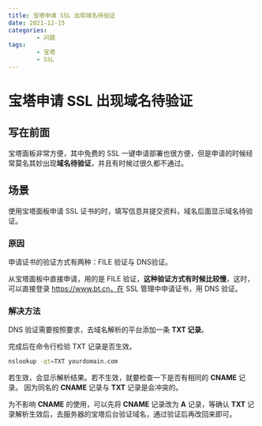 ```yaml
---
title: 宝塔申请 SSL 出现域名待验证
date: 2021-12-15
categories:
        - 问题
tags:
        - 宝塔
        - SSL
---
```


# 宝塔申请 SSL 出现域名待验证

## 写在前面

宝塔面板非常方便，其中免费的 SSL 一键申请部署也很方便，但是申请的时候经常莫名其妙出现**域名待验证**，并且有时候过很久都不通过。

## 场景

使用宝塔面板申请 SSL 证书的时，填写信息并提交资料，域名后面显示域名待验证。

### 原因

申请证书的验证方式有两种：FILE 验证与 DNS验证。

从宝塔面板中直接申请，用的是 FILE 验证，**这种验证方式有时候比较慢**，这时，可以直接登录 https://www.bt.cn，在 SSL 管理中申请证书，用 DNS 验证。

### 解决方法

DNS 验证需要按照要求，去域名解析的平台添加一条 **TXT 记录**。

完成后在命令行检验 TXT 记录是否生效。

```sh
nslookup -qt=TXT yourdomain.com
```

若生效，会显示解析结果。若不生效，就要检查一下是否有相同的 **CNAME** 记录。 因为同名的 **CNAME** 记录与 **TXT** 记录是会冲突的。

为不影响 **CNAME** 的使用，可以先将 **CNAME** 记录改为 **A** 记录，等确认 **TXT** 记录解析生效后，去服务器的宝塔后台验证域名，通过验证后再改回来即可。


